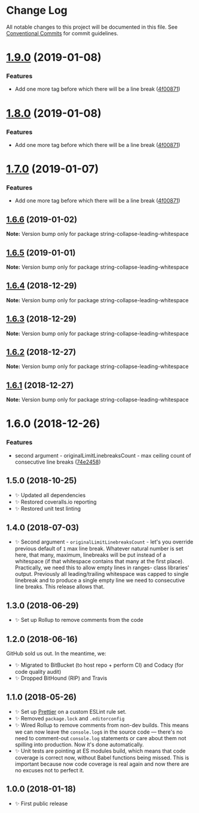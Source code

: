 # Change Log

All notable changes to this project will be documented in this file.
See [Conventional Commits](https://conventionalcommits.org) for commit guidelines.

# [1.9.0](https://bitbucket.org/codsen/codsen/src/master/packages/string-collapse-leading-whitespace/compare/string-collapse-leading-whitespace@1.6.6...string-collapse-leading-whitespace@1.9.0) (2019-01-08)


### Features

* Add one more tag before which there will be a line break ([4f00871](https://bitbucket.org/codsen/codsen/src/master/packages/string-collapse-leading-whitespace/commits/4f00871))





# [1.8.0](https://bitbucket.org/codsen/codsen/src/master/packages/string-collapse-leading-whitespace/compare/string-collapse-leading-whitespace@1.6.6...string-collapse-leading-whitespace@1.8.0) (2019-01-08)

### Features

- Add one more tag before which there will be a line break ([4f00871](https://bitbucket.org/codsen/codsen/src/master/packages/string-collapse-leading-whitespace/commits/4f00871))

# [1.7.0](https://bitbucket.org/codsen/codsen/src/master/packages/string-collapse-leading-whitespace/compare/string-collapse-leading-whitespace@1.6.6...string-collapse-leading-whitespace@1.7.0) (2019-01-07)

### Features

- Add one more tag before which there will be a line break ([4f00871](https://bitbucket.org/codsen/codsen/src/master/packages/string-collapse-leading-whitespace/commits/4f00871))

## [1.6.6](https://bitbucket.org/codsen/codsen/src/master/packages/string-collapse-leading-whitespace/compare/string-collapse-leading-whitespace@1.6.5...string-collapse-leading-whitespace@1.6.6) (2019-01-02)

**Note:** Version bump only for package string-collapse-leading-whitespace

## [1.6.5](https://bitbucket.org/codsen/codsen/src/master/packages/string-collapse-leading-whitespace/compare/string-collapse-leading-whitespace@1.6.4...string-collapse-leading-whitespace@1.6.5) (2019-01-01)

**Note:** Version bump only for package string-collapse-leading-whitespace

## [1.6.4](https://bitbucket.org/codsen/codsen/src/master/packages/string-collapse-leading-whitespace/compare/string-collapse-leading-whitespace@1.6.3...string-collapse-leading-whitespace@1.6.4) (2018-12-29)

**Note:** Version bump only for package string-collapse-leading-whitespace

## [1.6.3](https://bitbucket.org/codsen/codsen/src/master/packages/string-collapse-leading-whitespace/compare/string-collapse-leading-whitespace@1.6.2...string-collapse-leading-whitespace@1.6.3) (2018-12-29)

**Note:** Version bump only for package string-collapse-leading-whitespace

## [1.6.2](https://bitbucket.org/codsen/codsen/src/master/packages/string-collapse-leading-whitespace/compare/string-collapse-leading-whitespace@1.6.1...string-collapse-leading-whitespace@1.6.2) (2018-12-27)

**Note:** Version bump only for package string-collapse-leading-whitespace

## [1.6.1](https://bitbucket.org/codsen/codsen/src/master/packages/string-collapse-leading-whitespace/compare/string-collapse-leading-whitespace@1.6.0...string-collapse-leading-whitespace@1.6.1) (2018-12-27)

**Note:** Version bump only for package string-collapse-leading-whitespace

# 1.6.0 (2018-12-26)

### Features

- second argument - originalLimitLinebreaksCount - max ceiling count of consecutive line breaks ([74e2458](https://bitbucket.org/codsen/codsen/src/master/packages/string-collapse-leading-whitespace/commits/74e2458))

## 1.5.0 (2018-10-25)

- ✨ Updated all dependencies
- ✨ Restored coveralls.io reporting
- ✨ Restored unit test linting

## 1.4.0 (2018-07-03)

- ✨ Second argument - `originalLimitLinebreaksCount` - let's you override previous default of `1` max line break. Whatever natural number is set here, that many, maximum, linebreaks will be put instead of a whitespace (if that whitespace contains that many at the first place). Practically, we need this to allow empty lines in ranges- class libraries' output. Previously all leading/trailing whitespace was capped to single linebreak and to produce a single empty line we need to consecutive line breaks. This release allows that.

## 1.3.0 (2018-06-29)

- ✨ Set up Rollup to remove comments from the code

## 1.2.0 (2018-06-16)

GitHub sold us out. In the meantime, we:

- ✨ Migrated to BitBucket (to host repo + perform CI) and Codacy (for code quality audit)
- ✨ Dropped BitHound (RIP) and Travis

## 1.1.0 (2018-05-26)

- ✨ Set up [Prettier](https://prettier.io) on a custom ESLint rule set.
- ✨ Removed `package.lock` and `.editorconfig`
- ✨ Wired Rollup to remove comments from non-dev builds. This means we can now leave the `console.log`s in the source code — there's no need to comment-out `console.log` statements or care about them not spilling into production. Now it's done automatically.
- ✨ Unit tests are pointing at ES modules build, which means that code coverage is correct now, without Babel functions being missed. This is important because now code coverage is real again and now there are no excuses not to perfect it.

## 1.0.0 (2018-01-18)

- ✨ First public release
